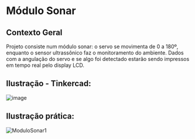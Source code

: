 # Módulo Sonar
## Contexto Geral
Projeto consiste num módulo sonar: o servo se movimenta de 0 a 180º, enquanto o sensor ultrassônico faz o monitoramento do ambiente. Dados com a angulação do servo e se algo foi detectado estarão sendo impressos em tempo real pelo display LCD.

## Ilustração - Tinkercad:
![image](https://github.com/acampospsantos/Projetos-Arduino/assets/54013675/91bd52be-f714-4ca6-95b9-520e3a3d4c67)


## Ilustração prática:
![ModuloSonar1](https://github.com/acampospsantos/Projetos-Arduino/assets/54013675/69e18422-23a3-4ec2-8742-8fe395692f1c)
